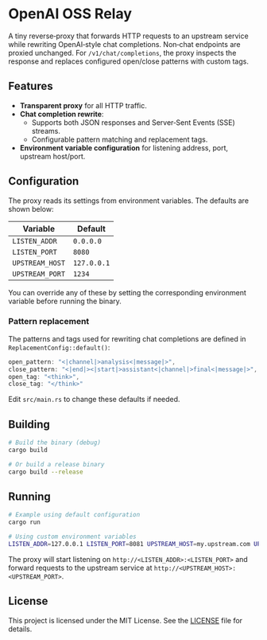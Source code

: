# OpenAI OSS Relay

A tiny reverse‑proxy that forwards HTTP requests to an upstream service while rewriting OpenAI‑style chat completions. Non‑chat endpoints are proxied unchanged. For `/v1/chat/completions`, the proxy inspects the response and replaces configured open/close patterns with custom tags.

## Features

- **Transparent proxy** for all HTTP traffic.
- **Chat completion rewrite**:
  - Supports both JSON responses and Server‑Sent Events (SSE) streams.
  - Configurable pattern matching and replacement tags.
- **Environment variable configuration** for listening address, port, upstream host/port.

## Configuration

The proxy reads its settings from environment variables. The defaults are shown below:

| Variable        | Default   |
|-----------------|-----------|
| `LISTEN_ADDR`   | `0.0.0.0` |
| `LISTEN_PORT`   | `8080`    |
| `UPSTREAM_HOST` | `127.0.0.1` |
| `UPSTREAM_PORT` | `1234`    |

You can override any of these by setting the corresponding environment variable before running the binary.

### Pattern replacement

The patterns and tags used for rewriting chat completions are defined in `ReplacementConfig::default()`:

```rust
open_pattern: "<|channel|>analysis<|message|>",
close_pattern: "<|end|><|start|>assistant<|channel|>final<|message|>",
open_tag: "<think>",
close_tag: "</think>"
```

Edit `src/main.rs` to change these defaults if needed.

## Building

```sh
# Build the binary (debug)
cargo build

# Or build a release binary
cargo build --release
```

## Running

```sh
# Example using default configuration
cargo run

# Using custom environment variables
LISTEN_ADDR=127.0.0.1 LISTEN_PORT=8081 UPSTREAM_HOST=my.upstream.com UPSTREAM_PORT=5000 cargo run
```

The proxy will start listening on `http://<LISTEN_ADDR>:<LISTEN_PORT>` and forward requests to the upstream service at `http://<UPSTREAM_HOST>:<UPSTREAM_PORT>`.

## License

This project is licensed under the MIT License. See the [LICENSE](LICENSE) file for details.
